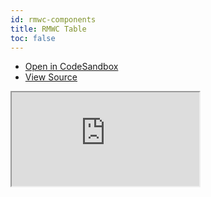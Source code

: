 ```yaml
---
id: rmwc-components
title: RMWC Table
toc: false
---
```


- [Open in CodeSandbox](https://codesandbox.io/s/github/tannerlinsley/react-table/tree/v7/examples/rmwc-components)
- [View Source](https://github.com/tannerlinsley/react-table/tree/v7/examples/rmwc-components)

<iframe
  src="https://codesandbox.io/embed/github/tannerlinsley/react-table/tree/v7/examples/rmwc-components?autoresize=1&fontsize=14&theme=dark"
  title="tannerlinsley/react-table: rmwc-components"
  sandbox="allow-forms allow-modals allow-popups allow-presentation allow-same-origin allow-scripts"
  style={{
    width: '100%',
    height: '80vh',
    border: '0',
    borderRadius: 8,
    overflow: 'hidden',
    position: 'static',
    zIndex: 0,
  }}
></iframe>
